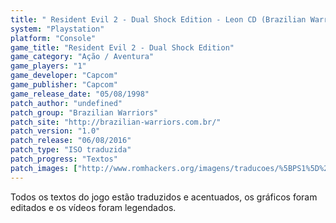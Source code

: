 ```yaml
---
title: " Resident Evil 2 - Dual Shock Edition - Leon CD (Brazilian Warriors)"
system: "Playstation"
platform: "Console"
game_title: "Resident Evil 2 - Dual Shock Edition"
game_category: "Ação / Aventura"
game_players: "1"
game_developer: "Capcom"
game_publisher: "Capcom"
game_release_date: "05/08/1998"
patch_author: "undefined"
patch_group: "Brazilian Warriors"
patch_site: "http://brazilian-warriors.com.br/"
patch_version: "1.0"
patch_release: "06/08/2016"
patch_type: "ISO traduzida"
patch_progress: "Textos"
patch_images: ["http://www.romhackers.org/imagens/traducoes/%5BPS1%5D%20Resident%20Evil%202%20-%20Dual%20Shock%20Edition%20-%20Brazilian%20Warriors%20-%201.jpg","http://www.romhackers.org/imagens/traducoes/%5BPS1%5D%20Resident%20Evil%202%20-%20Dual%20Shock%20Edition%20-%20Brazilian%20Warriors%20-%202.jpg","http://www.romhackers.org/imagens/traducoes/%5BPS1%5D%20Resident%20Evil%202%20-%20Dual%20Shock%20Edition%20-%20Brazilian%20Warriors%20-%203.jpg"]
---
```

Todos os textos do jogo estão traduzidos e acentuados, os gráficos foram editados e os vídeos foram legendados.